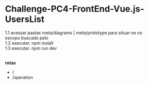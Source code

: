 # Challenge-PC4-FrontEnd-Vue.js-UsersList</br>
1.1 acessar pastas meta/diagrams | meta/prototype para situar-se no escopo buscado pelo</br>
1.2 executar: npm install</br>
1.3 executar: npm run dev</br></br>

**rotas**
- /
- /operation
